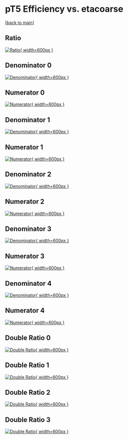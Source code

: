 # pT5 Efficiency vs. etacoarse

[[back to main](./)]



## Ratio

[![Ratio](../mtv/var/pT5_base_211_-1_eff_etacoarse.png){ width=600px }](../mtv/var/pT5_base_211_-1_eff_etacoarse.pdf)

## Denominator 0

[![Denominator](../mtv/den/pT5_base_211_-1_eff_etacoarse_den0.png){ width=600px }](../mtv/den/pT5_base_211_-1_eff_etacoarse_den0.pdf)

## Numerator 0

[![Numerator](../mtv/num/pT5_base_211_-1_eff_etacoarse_num0.png){ width=600px }](../mtv/num/pT5_base_211_-1_eff_etacoarse_num0.pdf)

## Denominator 1

[![Denominator](../mtv/den/pT5_base_211_-1_eff_etacoarse_den1.png){ width=600px }](../mtv/den/pT5_base_211_-1_eff_etacoarse_den1.pdf)

## Numerator 1

[![Numerator](../mtv/num/pT5_base_211_-1_eff_etacoarse_num1.png){ width=600px }](../mtv/num/pT5_base_211_-1_eff_etacoarse_num1.pdf)

## Denominator 2

[![Denominator](../mtv/den/pT5_base_211_-1_eff_etacoarse_den2.png){ width=600px }](../mtv/den/pT5_base_211_-1_eff_etacoarse_den2.pdf)

## Numerator 2

[![Numerator](../mtv/num/pT5_base_211_-1_eff_etacoarse_num2.png){ width=600px }](../mtv/num/pT5_base_211_-1_eff_etacoarse_num2.pdf)

## Denominator 3

[![Denominator](../mtv/den/pT5_base_211_-1_eff_etacoarse_den3.png){ width=600px }](../mtv/den/pT5_base_211_-1_eff_etacoarse_den3.pdf)

## Numerator 3

[![Numerator](../mtv/num/pT5_base_211_-1_eff_etacoarse_num3.png){ width=600px }](../mtv/num/pT5_base_211_-1_eff_etacoarse_num3.pdf)

## Denominator 4

[![Denominator](../mtv/den/pT5_base_211_-1_eff_etacoarse_den4.png){ width=600px }](../mtv/den/pT5_base_211_-1_eff_etacoarse_den4.pdf)

## Numerator 4

[![Numerator](../mtv/num/pT5_base_211_-1_eff_etacoarse_num4.png){ width=600px }](../mtv/num/pT5_base_211_-1_eff_etacoarse_num4.pdf)

## Double Ratio 0

[![Double Ratio](../mtv/ratio/pT5_base_211_-1_eff_etacoarse_ratio0.png){ width=600px }](../mtv/ratio/pT5_base_211_-1_eff_etacoarse_ratio0.pdf)

## Double Ratio 1

[![Double Ratio](../mtv/ratio/pT5_base_211_-1_eff_etacoarse_ratio1.png){ width=600px }](../mtv/ratio/pT5_base_211_-1_eff_etacoarse_ratio1.pdf)

## Double Ratio 2

[![Double Ratio](../mtv/ratio/pT5_base_211_-1_eff_etacoarse_ratio2.png){ width=600px }](../mtv/ratio/pT5_base_211_-1_eff_etacoarse_ratio2.pdf)

## Double Ratio 3

[![Double Ratio](../mtv/ratio/pT5_base_211_-1_eff_etacoarse_ratio3.png){ width=600px }](../mtv/ratio/pT5_base_211_-1_eff_etacoarse_ratio3.pdf)

